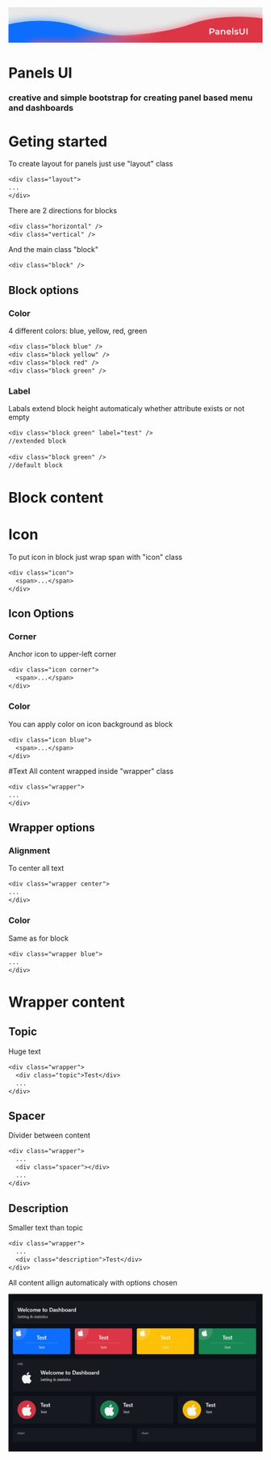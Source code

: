![alt text](images/banner.jpg)

# Panels UI
### creative and simple bootstrap for creating panel based menu and dashboards

# Geting started
To create layout for panels just use "layout" class
```
<div class="layout">
...
</div>
```
There are 2 directions for blocks
```
<div class="horizontal" />
<div class="vertical" />
```
And the main class "block"
```
<div class="block" />
```
## Block options
### Color
4 different colors: blue, yellow, red, green
```
<div class="block blue" />
<div class="block yellow" />
<div class="block red" />
<div class="block green" />
```
### Label
Labals extend block height automaticaly whether attribute exists or not empty
```
<div class="block green" label="test" />
//extended block

<div class="block green" />
//default block
```

# Block content
# Icon
To put icon in block just wrap span with "icon" class 
```
<div class="icon">
  <span>...</span>
</div>
```
## Icon Options
### Corner
Anchor icon to upper-left corner
```
<div class="icon corner">
  <span>...</span>
</div>
```
### Color
You can apply color on icon background as block
```
<div class="icon blue">
  <span>...</span>
</div>
```
#Text
All content wrapped inside "wrapper" class
```
<div class="wrapper">
...
</div>
```
## Wrapper options
### Alignment
To center all text
```
<div class="wrapper center">
...
</div>
```
### Color
Same as for block
```
<div class="wrapper blue">
...
</div>
```
# Wrapper content
## Topic
Huge text
```
<div class="wrapper">
  <div class="topic">Test</div>
  ...
</div>
```
## Spacer
Divider between content
```
<div class="wrapper">
  ...
  <div class="spacer"></div>
  ...
</div>
```
## Description
Smaller text than topic
```
<div class="wrapper">
  ...
  <div class="description">Test</div>
</div>
```

All content allign automaticaly with options chosen

![alt text](images/preview.jpg)
